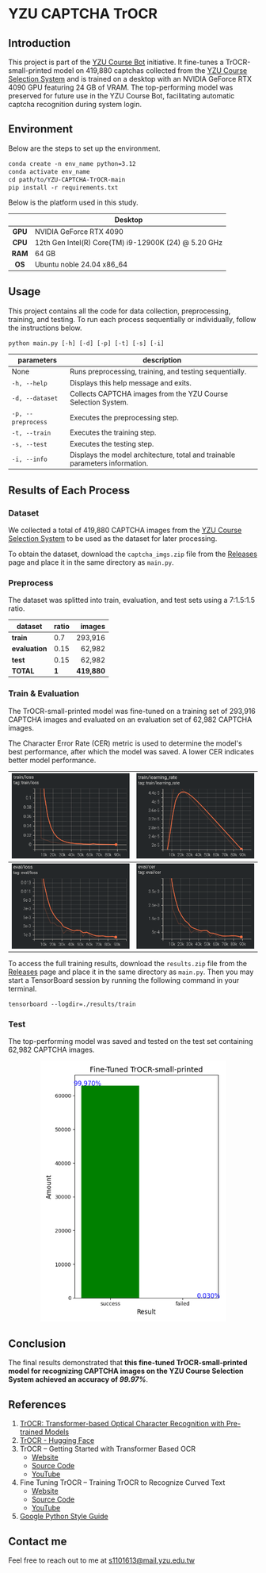 # YZU CAPTCHA TrOCR

## Introduction

This project is part of the [YZU Course Bot](https://github.com/sunsun8170/YZU-Course-Bot) initiative. It fine-tunes a TrOCR-small-printed model on 419,880 captchas collected from the [YZU Course Selection System](https://isdna1.yzu.edu.tw/Cnstdsel/Index.aspx) and is trained on a desktop with an NVIDIA GeForce RTX 4090 GPU featuring 24 GB of VRAM. The top-performing model was preserved for future use in the YZU Course Bot, facilitating automatic captcha recognition during system login.

## Environment

Below are the steps to set up the environment.

```bash!
conda create -n env_name python=3.12
conda activate env_name
cd path/to/YZU-CAPTCHA-TrOCR-main
pip install -r requirements.txt
```

Below is the platform used in this study.

|          | **Desktop**                                           |
|:-------: |------------------------------------------------------ |
| **GPU**  | NVIDIA GeForce RTX 4090                               |
| **CPU**  | 12th Gen Intel(R) Core(TM) i9-12900K (24) @ 5.20 GHz  |
| **RAM**  | 64 GB                                                 |
|  **OS**  | Ubuntu noble 24.04 x86_64                             |

## Usage

This project contains all the code for data collection, preprocessing, training, and testing. To run each process sequentially or individually, follow the instructions below.

```python!
python main.py [-h] [-d] [-p] [-t] [-s] [-i]
```

| **parameters**     	| **description**                                                              	|
|--------------------	|------------------------------------------------------------------------------	|
| None               	| Runs preprocessing, training, and testing sequentially.                      	|
| `-h, --help`       	| Displays this help message and exits.                                        	|
| `-d, --dataset`    	| Collects CAPTCHA images from the YZU Course Selection System.                	|
| `-p, --preprocess` 	| Executes the preprocessing step.                                             	|
| `-t, --train`      	| Executes the training step.                                                  	|
| `-s, --test`       	| Executes the testing step.                                                   	|
| `-i, --info`       	| Displays the model architecture, total and trainable parameters information. 	|

## Results of Each Process

### Dataset

We collected a total of 419,880 CAPTCHA images from the [YZU Course Selection System](https://isdna1.yzu.edu.tw/Cnstdsel/Index.aspx) to be used as the dataset for later processing.

To obtain the dataset, download the `captcha_imgs.zip` file from the [Releases](https://github.com/sunsun8170/YZU-CAPTCHA-TrOCR/releases/) page and place it in the same directory as `main.py`.

### Preprocess

The dataset was splitted into train, evaluation, and test sets using a 7:1.5:1.5 ratio.

| **dataset**     | **ratio**  |  **images**  |
|---------------- |----------- |------------: |
| **train**       | 0.7        |     293,916  |
| **evaluation**  | 0.15       |      62,982  |
| **test**        | 0.15       |      62,982  |
| **TOTAL**       | **1**      | **419,880**  |

### Train & Evaluation

The TrOCR-small-printed model was fine-tuned on a training set of 293,916 CAPTCHA images and evaluated on an evaluation set of 62,982 CAPTCHA images.

The Character Error Rate (CER) metric is used to determine the model's best performance, after which the model was saved. A lower CER indicates better model performance.

| ![train_loss](./partial_results/train_loss.png)  | ![train_learning_rate](./partial_results/train_learning_rate.png)  |
|------------------------------------------------ |------------------------------------------------------------------ |
| ![eval_loss](./partial_results/eval_loss.png)    | ![eval_cer](./partial_results/eval_cer.png)                        |

To access the full training results, download the `results.zip` file from the [Releases](https://github.com/sunsun8170/YZU-CAPTCHA-TrOCR/releases/) page and place it in the same directory as `main.py`. Then you may start a TensorBoard session by running the following command in your terminal.

```bash!
tensorboard --logdir=./results/train
```

### Test

The top-performing model was saved and tested on the test set containing 62,982 CAPTCHA images.

<p align="center">
  <img src="./partial_results/acc_report.png" alt="acc_report" width="375" height="525">
</p>

## Conclusion

The final results demonstrated that **this fine-tuned TrOCR-small-printed model for recognizing CAPTCHA images on the YZU Course Selection System achieved an accuracy of _99.97%_**.

## References

1. [TrOCR: Transformer-based Optical Character Recognition with Pre-trained Models](https://arxiv.org/pdf/2109.10282)
2. [TrOCR - Hugging Face](https://huggingface.co/docs/transformers/model_doc/trocr)
3. TrOCR – Getting Started with Transformer Based OCR
   * [Website](https://learnopencv.com/trocr-getting-started-with-transformer-based-ocr/)
   * [Source Code](https://github.com/spmallick/learnopencv/tree/master/TrOCR-Getting-Started-with-Transformer-Based-OCR)
   * [YouTube](https://www.youtube.com/watch?v=2k7aOpiCU-I)
4. Fine Tuning TrOCR – Training TrOCR to Recognize Curved Text
   * [Website](https://learnopencv.com/fine-tuning-trocr-training-trocr-to-recognize-curved-text/)
   * [Source Code](https://github.com/spmallick/learnopencv/tree/master/Fine-Tuning-TrOCR)
   * [YouTube](https://www.youtube.com/watch?v=-8a7j6EVjs0)
5. [Google Python Style Guide](https://google.github.io/styleguide/pyguide.html)

## Contact me

Feel free to reach out to me at <s1101613@mail.yzu.edu.tw>
